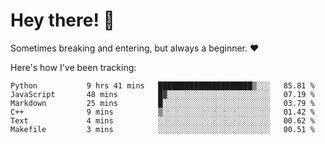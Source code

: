 # Hey there! 👋
Sometimes breaking and entering, but always a beginner. ❤️

Here's how I've been tracking:
<!--START_SECTION:waka-->

```text
Python           9 hrs 41 mins   █████████████████████▒░░░   85.81 %
JavaScript       48 mins         █▓░░░░░░░░░░░░░░░░░░░░░░░   07.19 %
Markdown         25 mins         █░░░░░░░░░░░░░░░░░░░░░░░░   03.79 %
C++              9 mins          ▒░░░░░░░░░░░░░░░░░░░░░░░░   01.42 %
Text             4 mins          ░░░░░░░░░░░░░░░░░░░░░░░░░   00.62 %
Makefile         3 mins          ░░░░░░░░░░░░░░░░░░░░░░░░░   00.51 %
```

<!--END_SECTION:waka-->
